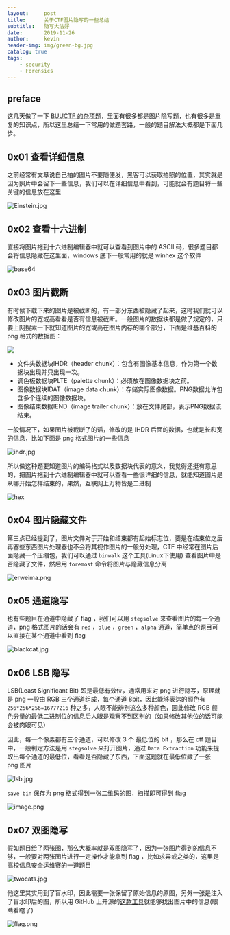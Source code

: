 ```yaml
---
layout:     post
title:      关于CTF图片隐写的一些总结
subtitle:   隐写大法好
date:       2019-11-26
author:     kevin
header-img: img/green-bg.jpg
catalog: true
tags:
    - security
    - Forensics
---
```




## preface



这几天做了一下 [BUUCTF 的杂项题](https://szukevin.site/2019/11/21/BUUCTF-Writeup-Misc/)，里面有很多都是图片隐写题，也有很多是重复的知识点，所以这里总结一下常用的做题套路，一般的题目解法大概都是下面几步。



## 0x01 查看详细信息



之前经常有文章说自己拍的图片不要随便发，黑客可以获取拍照的位置，其实就是因为照片中会留下一些信息，我们可以在详细信息中看到，可能就会有题目将一些关键的信息放在这里



![Einstein.jpg](https://i.loli.net/2019/11/25/ZXmKF8bGjDWcB7U.jpg)



## 0x02 查看十六进制



直接将图片拖到十六进制编辑器中就可以查看到图片中的 ASCII 码，很多题目都会将信息隐藏在这里面，windows 底下一般常用的就是 winhex 这个软件



![base64](https://i.loli.net/2019/11/25/WN2VmAU7CMSsh1Y.png)



## 0x03 图片截断



有时候下载下来的图片是被截断的，有一部分东西被隐藏了起来，这时我们就可以修改图片的宽或高看看是否有信息被截断。一般图片的数据块都是做了规定的，只要上网搜索一下就知道图片的宽或高在图片内存的哪个部分，下面是维基百科的 png 格式的数据图：



![](https://i.loli.net/2019/11/27/tSvEp9X82NkY7Ad.png)



- 文件头数据块IHDR（header chunk）：包含有图像基本信息，作为第一个数据块出现并只出现一次。
- 调色板数据块PLTE（palette chunk）：必须放在图像数据块之前。
- 图像数据块IDAT（image data chunk）：存储实际图像数据。PNG数据允许包含多个连续的图像数据块。
- 图像结束数据IEND（image trailer chunk）：放在文件尾部，表示PNG数据流结束。



一般情况下，如果图片被截断了的话，修改的是 IHDR 后面的数据，也就是长和宽的信息，比如下面是 png 格式图片的一些信息



![ihdr.jpg](https://i.loli.net/2019/11/25/a9nyZAGWEgwK7UV.jpg)



所以做这种题要知道图片的编码格式以及数据块代表的意义，我觉得还挺有意思的，把图片拖到十六进制编辑器中就可以查看一些很详细的信息，就能知道图片是从哪开始怎样结束的，果然，互联网上万物皆是二进制



![hex](https://i.loli.net/2019/11/27/mHwGQOu6rXcpi7y.png)



## 0x04 图片隐藏文件



第三点已经提到了，图片文件对于开始和结束都有起始标志位，要是在结束位之后再塞些东西图片处理器也不会将其视作图片的一般分处理，CTF 中经常在图片后面隐藏一个压缩包，我们可以通过 `binwalk` 这个工具(Linux下使用) 查看图片中是否隐藏了文件，然后用 `foremost` 命令将图片与隐藏信息分离



![erweima.png](https://i.loli.net/2019/11/25/cxjaGPDVsACUFqZ.png)



## 0x05 通道隐写



也有些题目在通道中隐藏了 flag ，我们可以用 `stegsolve` 来查看图片的每一个通道，png 格式图片的话会有 `red` ，`blue` ，`green` ，`alpha` 通道，简单点的题目可以直接在某个通道中看到 flag



![blackcat.jpg](https://i.loli.net/2019/11/27/W6hcQNiK2EMu5I7.jpg)



## 0x06 LSB 隐写



LSB(Least Significant Bit) 即是最低有效位，通常用来对 png 进行隐写，原理就是 png 一般由 RGB 三个通道组成，每个通道 8bit，因此能够表达的颜色有 `256*256*256=16777216`  种之多，人眼不能辨别这么多种颜色，因此修改 RGB 颜色分量的最低二进制位的信息后人眼是观察不到区别的（如果修改其他位的话可能会被肉眼可见）



因此，每一个像素都有三个通道，可以修改 3 个 最低位的 bit ，那么在 ctf 题目中，一般判定方法是用 `stegsolve` 来打开图片，通过 `Data Extraction` 功能来提取出每个通道的最低位，看看是否隐藏了东西，下面这题就在最低位藏了一张 png 图片



![lsb.jpg](https://i.loli.net/2019/11/27/AmS4aW3uIdh1gOY.jpg)



`save bin` 保存为 png 格式得到一张二维码的图，扫描即可得到 flag



![image.png](https://i.loli.net/2019/11/27/vEG1uZcPF6SLyke.png)



## 0x07 双图隐写



假如题目给了两张图，那么大概率就是双图隐写了，因为一张图片得到的信息不够，一般要对两张图片进行一定操作才能拿到 flag ，比如求异或之类的，这里是高校信息安全运维赛的一道题目



![twocats.jpg](https://i.loli.net/2019/11/27/1j7eJS6QIuwgoKc.jpg)



他这里其实用到了盲水印，因此需要一张保留了原始信息的原图，另外一张是注入了盲水印后的图，所以用 GitHub 上开源的[这款工具](https://github.com/chishaxie/BlindWaterMark)就能够找出图片中的信息(眼睛看瞎了)



![flag.png](https://i.loli.net/2019/11/27/oaZYStAB74EnVes.png)







